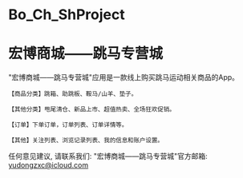 # Bo_Ch_ShProject
# 宏博商城——跳马专营城

  "宏博商城——跳马专营城"应用是一款线上购买跳马运动相关商品的App。
    
    【商品分类】跳箱、助跳板、鞍马/山羊、垫子。
    
    【其他分类】甩尾清仓、新品上市、超值热卖、全场狂欢促销。
    
    【订单】下单订单，订单列表、订单详情等。
    
    【其他】关注列表、浏览记录列表、我的信息和账户设置。

   任何意见建议, 请联系我们: 
   "宏博商城——跳马专营城"官方邮箱: yudongzxc@icloud.com
